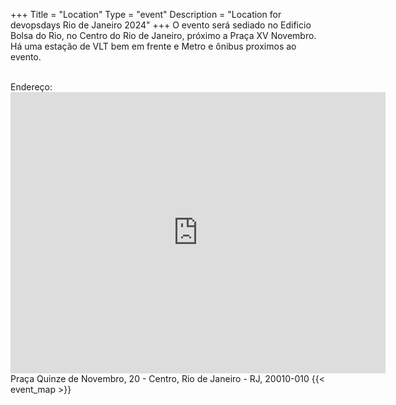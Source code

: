 +++
Title = "Location"
Type = "event"
Description = "Location for devopsdays Rio de Janeiro 2024"
+++
O evento será sediado no Edificio Bolsa do Rio, no Centro do Rio de Janeiro, próximo a Praça XV Novembro. Há uma estação de VLT bem em frente e Metro e ônibus proximos ao evento.

<br>
Endereço:<br> <iframe src="https://www.google.com/maps/embed?pb=!1m18!1m12!1m3!1d3675.299892760122!2d-43.17701722392591!3d-22.902306979258192!2m3!1f0!2f0!3f0!3m2!1i1024!2i768!4f13.1!3m3!1m2!1s0x9981e20355b637%3A0x908e903f9521cbdf!2sEdificio%20Bolsa%20do%20Rio!5e0!3m2!1spt-BR!2sbr!4v1705518378601!5m2!1spt-BR!2sbr" width="600" height="450" style="border:0;" allowfullscreen="" loading="lazy" referrerpolicy="no-referrer-when-downgrade"></iframe><br>Praça Quinze de Novembro, 20 - Centro, Rio de Janeiro - RJ, 20010-010</a>
<!-- Uncomment this only if you have set the coordinates for your location in the config yaml. Get Latitude and Longitude of a Point: http://itouchmap.com/latlong.html -->
{{< event_map >}}

<!-- Edit and uncomment to let people know what accessibility features you have available -->
<!-- 
    Example from Minneapolis 2020

    We offer wheelchair-designated spaces, chairs, and standing options (with tall tables) in the mainstage session room; a quiet room; bathrooms labeled according to the facilities they contain; professional live captioning of mainstage sessions; ingredient labeling (based on data provided when registering); and private space (upon request) for those nursing. We'd also be happy to accommodate any other accessibility needs upon request: {{< email_organizers >}}    
-->
